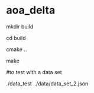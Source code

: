# aoa_delta

mkdir build

cd build

cmake ..

make


#to test with a data set

./data_test ../data/data_set_2.json

